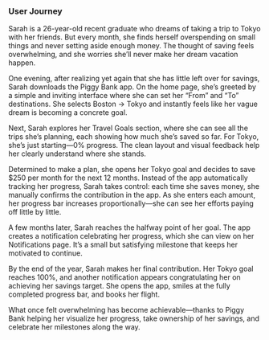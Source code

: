 ### User Journey
Sarah is a 26-year-old recent graduate who dreams of taking a trip to Tokyo with her friends. But every month, she finds herself overspending on small things and never setting aside enough money. The thought of saving feels overwhelming, and she worries she’ll never make her dream vacation happen.

One evening, after realizing yet again that she has little left over for savings, Sarah downloads the Piggy Bank app. On the home page, she’s greeted by a simple and inviting interface where she can set her “From” and “To” destinations. She selects Boston → Tokyo and instantly feels like her vague dream is becoming a concrete goal.

Next, Sarah explores her Travel Goals section, where she can see all the trips she’s planning, each showing how much she’s saved so far. For Tokyo, she’s just starting—0% progress. The clean layout and visual feedback help her clearly understand where she stands.

Determined to make a plan, she opens her Tokyo goal and decides to save $250 per month for the next 12 months. Instead of the app automatically tracking her progress, Sarah takes control: each time she saves money, she manually confirms the contribution in the app. As she enters each amount, her progress bar increases proportionally—she can see her efforts paying off little by little.

A few months later, Sarah reaches the halfway point of her goal. The app creates a notification celebrating her progress, which she can view on her Notifications page. It’s a small but satisfying milestone that keeps her motivated to continue.

By the end of the year, Sarah makes her final contribution. Her Tokyo goal reaches 100%, and another notification appears congratulating her on achieving her savings target. She opens the app, smiles at the fully completed progress bar, and books her flight.

What once felt overwhelming has become achievable—thanks to Piggy Bank helping her visualize her progress, take ownership of her savings, and celebrate her milestones along the way.